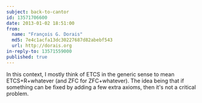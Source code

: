 ```yaml
---
subject: back-to-cantor
id: 13571706600
date: 2013-01-02 18:51:00
from:
  name: "François G. Dorais"
  md5: 7e4c1acfa13dc30227687d82abebf543
  url: http://dorais.org
in-reply-to: 13571559000
published: true
---
```

In this context, I mostly think of ETCS in the generic sense to mean ETCS+R+whatever (and ZFC for ZFC+whatever). The idea being that if something can be fixed by adding a few extra axioms, then it's not a critical problem.
